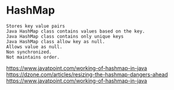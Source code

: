 # HashMap

	Stores key value pairs
	Java HashMap class contains values based on the key.
	Java HashMap class contains only unique keys
	Java HashMap class allow key as null.
	Allows value as null.
	Non synchronized.
	Not maintains order.
	
	
	
https://www.javatpoint.com/working-of-hashmap-in-java
https://dzone.com/articles/resizing-the-hashmap-dangers-ahead
https://www.javatpoint.com/working-of-hashmap-in-java